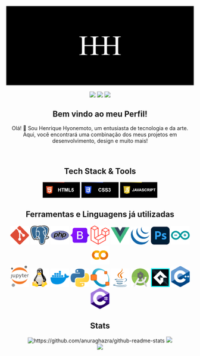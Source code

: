 <div align="center"> 

<img src="image/Wallpaper.jpg">

<a href="mailto:ifhenriquehyonemoto@gmail.com" target="_blank"> <img src="https://img.shields.io/badge/Gmail-D14836?style=for-the-badge&logo=gmail&logoColor=white"></a>
<a href="https://www.linkedin.com/in/henrique-hyonemoto-689002221/" target="_blank"> <img src="https://img.shields.io/badge/LinkedIn-0077B5?style=for-the-badge&logo=linkedin&logoColor=white"></a>
<a href="https://www.youtube.com/@HenriqueHyonemoto" target="_blank"> <img src="https://img.shields.io/badge/YouTube-FF0000?style=for-the-badge&logo=youtube&logoColor=white"></a>

</div>

<div align="center">

## Bem vindo ao meu Perfil!

Olá! 👋 Sou Henrique Hyonemoto, um entusiasta de tecnologia e da arte. Aqui, você encontrará uma combinação dos meus projetos em desenvolvimento, design e muito mais!

</div>

<br>

<div align="center">

## Tech Stack & Tools

<img src="image/Btn_HTML5.gif" width="100px">
<img src="image/Btn_CSS3.gif" width="100px">
<img src="image/Btn_JAVASCRIPT.gif" width="100px">

</div>

<div align="center">

## Ferramentas e Linguagens já utilizadas

<img src ="image/git.png" width=50px>
<img src ="image/postgresql.png" width=50px>
<img src ="image/php.png" width=50px>
<img src ="image/bootstrap.png" width=50px>
<img src ="image/laravel.png" width=50px>
<img src ="image/vue.png" width=50px>
<img src ="image/jquery.png" width=50px>
<img src ="image/photoshop.png" width=50px>
<img src ="image/arduino.png" width=50px>
<img src ="image/collab.png" width=50px>
<br>
<img src ="image/jupyter.png" width=50px>
<img src ="image/linux.png" width=50px>
<img src ="image/docker.png" width=50px>
<img src ="image/python.png" width=50px>
<img src ="image/octave.png" width=50px>
<img src ="image/java.png" width=50px>
<img src ="image/androidstudio.png" width=50px>
<img src ="image/game-maker2.png" width=50px>
<img src ="image/cpp.png" width=50px>
<img src ="image/c-sharp.png" width=50px>
<br>

</div>

<div align="Center">

## Stats

 
<img src = "https://github-readme-stats.vercel.app/api?username=HenriqueHyonemoto&theme=midnight-purple&hide_border=false&text" alt="https://github.com/anuraghazra/github-readme-stats" width=520px>
<img src ="https://github-readme-stats.vercel.app/api/top-langs/?username=HenriqueHyonemoto&layout=compact&theme=midnight-purple&hide=makefile,JupyterNotebook&hide_border=false" width=400px>

<br>

<img src ="https://github-readme-activity-graph.vercel.app/graph?username=HenriqueHyonemoto&theme=high-contrast&line=9745f5&hide_border=false&point=9745f5&title_color=9745f5&grid=true" width="1010">

</div>





